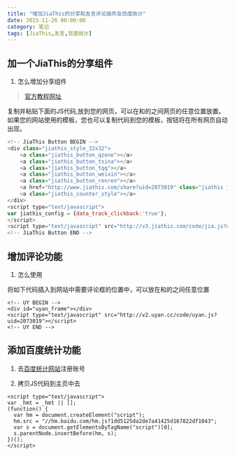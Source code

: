 ```yaml
---
title: "增加JiaThis的分享和友言评论插件及百度统计"
date: 2015-11-26 00:00:00
category: 笔记
tags: [JiaThis,友言,百度统计]
---
```


## 加一个JiaThis的分享组件
1. 怎么增加分享组件

> [官方教程网址](http://www.jiathis.com/getcode/icon/?style=32x32&btn=qzone,tsina,tqq,weixin,renren,jicon&codestyle=standard&showshares=true)


复制并粘贴下面的JS代码,放到您的网页，可以在<body>和</body>的之间网页的任意位置放置。如果您的网站使用的模板，您也可以复制代码到您的模板，按钮将在所有网页自动出现。

```JavaScript
<!-- JiaThis Button BEGIN -->
<div class="jiathis_style_32x32">
	<a class="jiathis_button_qzone"></a>
	<a class="jiathis_button_tsina"></a>
	<a class="jiathis_button_tqq"></a>
	<a class="jiathis_button_weixin"></a>
	<a class="jiathis_button_renren"></a>
	<a href="http://www.jiathis.com/share?uid=2073019" class="jiathis jiathis_txt jtico jtico_jiathis" target="_blank"></a>
	<a class="jiathis_counter_style"></a>
</div>
<script type="text/javascript">
var jiathis_config = {data_track_clickback:'true'};
</script>
<script type="text/javascript" src="http://v3.jiathis.com/code/jia.js?uid=2073019" charset="utf-8"></script>
<!-- JiaThis Button END -->
```


## 增加评论功能
1. 怎么使用

将如下代码插入到网站中需要评论框的位置中，可以放在<body>和</body>的之间任意位置

```JS
<!-- UY BEGIN -->
<div id="uyan_frame"></div>
<script type="text/javascript" src="http://v2.uyan.cc/code/uyan.js?uid=2073019"></script>
<!-- UY END -->
```



## 添加百度统计功能
1. 去[百度统计网站](http://tongji.baidu.com/web/welcome/login)注册账号

2. 拷贝JS代码到主页中去

```
<script type="text/javascript">
var _hmt = _hmt || [];
(function() {
  var hm = document.createElement("script");
  hm.src = "//hm.baidu.com/hm.js?1dd5125da2de7a41425d167822df1043";
  var s = document.getElementsByTagName("script")[0]; 
  s.parentNode.insertBefore(hm, s);
})();
</script>
```


